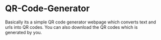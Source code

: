 # QR-Code-Generator

Basically its a simple QR code generator webpage which converts text and urls into QR codes. You can also download the QR codes which is generated by you.
